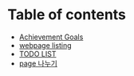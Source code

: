 # Table of contents

* [Achievement Goals](README.md)
* [webpage listing](webpage-listing.md)
* [TODO LIST](todo-list.md)
* [page 나누기](page.md)
